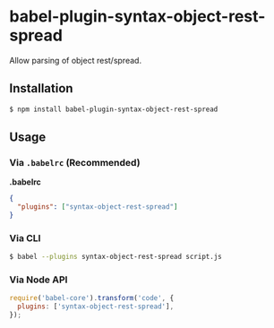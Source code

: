# babel-plugin-syntax-object-rest-spread

Allow parsing of object rest/spread.

## Installation

```sh
$ npm install babel-plugin-syntax-object-rest-spread
```

## Usage

### Via `.babelrc` (Recommended)

**.babelrc**

```json
{
  "plugins": ["syntax-object-rest-spread"]
}
```

### Via CLI

```sh
$ babel --plugins syntax-object-rest-spread script.js
```

### Via Node API

```javascript
require('babel-core').transform('code', {
  plugins: ['syntax-object-rest-spread'],
});
```
